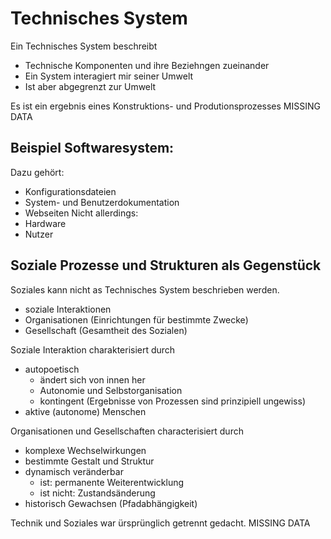 # Technisches System

Ein Technisches System beschreibt
* Technische Komponenten und ihre Beziehngen zueinander
* Ein System interagiert mir seiner Umwelt
* Ist aber abgegrenzt zur Umwelt

Es ist ein ergebnis eines Konstruktions- und Produtionsprozesses
MISSING DATA

## Beispiel Softwaresystem:
Dazu gehört:
* Konfigurationsdateien
* System- und Benutzerdokumentation
* Webseiten 
Nicht allerdings:
* Hardware
* Nutzer

## Soziale Prozesse und Strukturen als Gegenstück

Soziales kann nicht as Technisches System beschrieben werden.
* soziale Interaktionen
* Organisationen (Einrichtungen für bestimmte Zwecke)
* Gesellschaft (Gesamtheit des Sozialen)

Soziale Interaktion charakterisiert durch
* autopoetisch 
  * ändert sich von innen her
  * Autonomie und Selbstorganisation
  * kontingent (Ergebnisse von Prozessen sind prinzipiell ungewiss)
* aktive (autonome) Menschen

Organisationen und Gesellschaften characterisiert durch
* komplexe Wechselwirkungen
* bestimmte Gestalt und Struktur
* dynamisch veränderbar
  * ist: permanente Weiterentwicklung
  * ist nicht: Zustandsänderung
* historisch Gewachsen (Pfadabhängigkeit)

Technik und Soziales war ürsprünglich getrennt gedacht.
MISSING DATA




